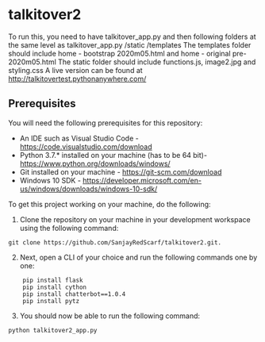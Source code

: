 # talkitover2
To run this, you need to have
talkitover_app.py
and then following folders at the same level as talkitover_app.py
/static
/templates
The templates folder should include home - bootstrap 2020m05.html and home - original pre-2020m05.html
The static folder should include functions.js, image2.jpg and styling.css
A live version can be found at http://talkitovertest.pythonanywhere.com/

## Prerequisites
You will need the following prerequisites for this repository:

- An IDE such as Visual Studio Code - https://code.visualstudio.com/download
- Python 3.7.* installed on your machine (has to be 64 bit)- https://www.python.org/downloads/windows/
- Git installed on your machine - https://git-scm.com/download
- Windows 10 SDK - https://developer.microsoft.com/en-us/windows/downloads/windows-10-sdk/

To get this project working on your machine, do the following:
1. Clone the repository on your machine in your development workspace using the following command: 
```
git clone https://github.com/SanjayRedScarf/talkitover2.git.
```
2. Next, open a CLI of your choice and run the following commands one by one:
```	
	pip install flask
	pip install cython
	pip install chatterbot==1.0.4
	pip install pytz
```
3. You should now be able to run the following command: 
```
python talkitover2_app.py
```

